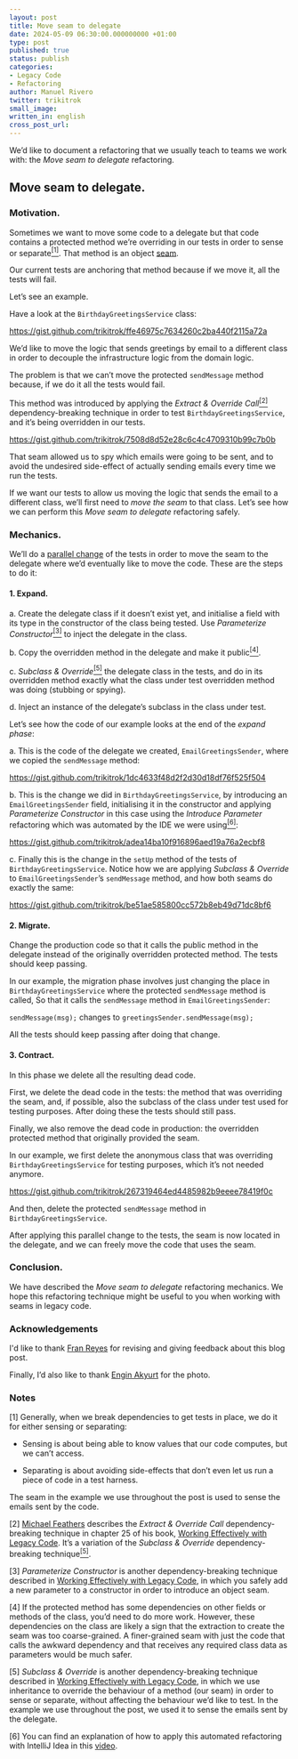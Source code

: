 ```yaml
---
layout: post
title: Move seam to delegate
date: 2024-05-09 06:30:00.000000000 +01:00
type: post
published: true
status: publish
categories:
- Legacy Code
- Refactoring
author: Manuel Rivero
twitter: trikitrok
small_image: 
written_in: english
cross_post_url: 
---
```


We’d like to document a refactoring that we usually teach to teams we work with: the *Move seam to delegate* refactoring.

<h2>Move seam to delegate.</h2>

### Motivation.

Sometimes we want to move some code to a delegate but that code contains a protected 
method we’re overriding in our tests in order to sense or 
separate<a href="#nota1"><sup>[1]</sup></a>. That method is an object [seam](https://martinfowler.com/bliki/LegacySeam.html).



Our current tests are anchoring that method because if we move it, all the tests will fail.

Let’s see an example.

Have a look at the `BirthdayGreetingsService` class:

https://gist.github.com/trikitrok/ffe46975c7634260c2ba440f2115a72a

<script src="https://gist.github.com/trikitrok/ffe46975c7634260c2ba440f2115a72a.js"></script>

We’d like to move the logic that sends greetings by email to a different class in order to decouple the infrastructure logic from the domain logic.

The problem is that we can’t move the protected `sendMessage` method because, if we do it all the tests would fail. 

This method was introduced by applying the *Extract & Override Call*<a href="#nota2"><sup>[2]</sup></a> dependency-breaking technique in order to test `BirthdayGreetingsService`, and it’s being overridden in our tests. 

https://gist.github.com/trikitrok/7508d8d52e28c6c4c4709310b99c7b0b

<script src="https://gist.github.com/trikitrok/7508d8d52e28c6c4c4709310b99c7b0b.js"></script>

That seam allowed us to spy which emails were going to be sent, and to avoid the undesired side-effect of actually sending emails every time we run the tests. 

If we want our tests to allow us moving the logic that sends the email to a different class, we’ll first need to *move the seam* to that class. Let’s see how we can perform this *Move seam to delegate* refactoring safely.
### Mechanics.

We’ll do a [parallel change](https://martinfowler.com/bliki/ParallelChange.html) of the tests in order to move the seam to the delegate where we’d eventually like to move the code. These are the steps to do it:

#### 1. Expand.
a. Create the delegate class if it doesn’t exist yet, and initialise a field with its type in the constructor of the class being tested. 
Use *Parameterize Constructor*<a href="#nota3"><sup>[3]</sup></a> to inject the delegate in the class.
    
b. Copy the overridden method in the delegate and make it public<a href="#nota4"><sup>[4]</sup></a>.

c. *Subclass & Override*<a href="#nota5"><sup>[5]</sup></a> the delegate class in the tests, and do in its overridden method exactly what the class under test overridden method was doing (stubbing or spying).

d. Inject an instance of the delegate’s subclass in the class under test.

Let’s see how the code of our example looks at the end of the *expand phase*:

a. This is the code of the delegate we created, `EmailGreetingsSender`, where we copied the `sendMessage` method:

https://gist.github.com/trikitrok/1dc4633f48d2f2d30d18df76f525f504

<script src="https://gist.github.com/trikitrok/1dc4633f48d2f2d30d18df76f525f504.js"></script>

b. This is the change we did in `BirthdayGreetingsService`, by introducing an `EmailGreetingsSender` field, initialising it in the constructor and applying *Parameterize Constructor* in this case using the *Introduce Parameter* refactoring which was  automated by the IDE we were using<a href="#nota6"><sup>[6]</sup></a>:

https://gist.github.com/trikitrok/adea14ba10f916896aed19a76a2ecbf8

<script src="https://gist.github.com/trikitrok/adea14ba10f916896aed19a76a2ecbf8.js"></script>

c. Finally this is the change in the `setUp` method of the tests of `BirthdayGreetingsService`. Notice how we are applying *Subclass & Override* to `EmailGreetingsSender`’s `sendMessage` method, and how both seams do exactly the same:

https://gist.github.com/trikitrok/be51ae585800cc572b8eb49d71dc8bf6

<script src="https://gist.github.com/trikitrok/be51ae585800cc572b8eb49d71dc8bf6.js"></script>

#### 2. Migrate.

Change the production code so that it calls the public method in the delegate instead of the originally overridden protected method. The tests should keep passing.

In our example, the migration phase involves just changing the place in `BirthdayGreetingsService` where the protected `sendMessage` method is called,
So that it calls the `sendMessage` method in `EmailGreetingsSender`:

`sendMessage(msg);` changes to `greetingsSender.sendMessage(msg);`

All the tests should keep passing after doing that change.

#### 3. Contract.

In this phase we delete all the resulting dead code. 

First, we delete the dead code in the tests: the method that was overriding the seam, and, if possible, also the subclass of the class under test used for testing purposes. 
After doing these the tests should still pass.

Finally, we also remove the dead code in production: the overridden protected method that originally provided the seam.

In our example, we first delete the anonymous class that was overriding `BirthdayGreetingsService` for testing purposes, which it’s not needed anymore. 

https://gist.github.com/trikitrok/267319464ed4485982b9eeee78419f0c

<script src="https://gist.github.com/trikitrok/267319464ed4485982b9eeee78419f0c.js"></script>

And then, delete the protected `sendMessage` method in `BirthdayGreetingsService`.

After applying this parallel change to the tests, the seam is now located in the delegate, and
we can freely move the code that uses the seam.
 

### Conclusion.
We have described the *Move seam to delegate* refactoring mechanics. We hope this refactoring technique might be useful to you when working with seams in legacy code.



### Acknowledgements

I'd like to thank [Fran Reyes](https://www.linkedin.com/in/franreyesperdomo/) for revising and giving feedback about this blog post.

Finally, I’d also like to thank [Engin Akyurt](https://www.pexels.com/es-es/@enginakyurt/) for the photo.

### Notes
<a name="nota1"></a> [1] Generally, when we break dependencies to get tests in place, we do it for either sensing or separating: 

- Sensing is about being able to know values that our code computes, but we can’t access.

- Separating is about avoiding side-effects that don’t even let us run a piece of code in a test harness.

The seam in the example we use throughout the post is used to sense the emails sent by the code.

<a name="nota2"></a> [2] [Michael Feathers](https://michaelfeathers.silvrback.com/) describes the *Extract & Override Call* dependency-breaking technique in chapter 25 of  his book, [Working Effectively with Legacy Code](https://www.goodreads.com/en/book/show/44919). It’s a variation of the *Subclass & Override* dependency-breaking technique<a href="#nota5"><sup>[5]</sup></a>.

<a name="nota3"></a> [3] *Parameterize Constructor* is another dependency-breaking technique described in [Working Effectively with Legacy Code](https://www.goodreads.com/en/book/show/44919), in which you safely add a new parameter to a constructor in order to introduce an object seam. 

<a name="nota4"></a> [4] If the protected method has some dependencies on other fields or methods of the class, you’d need to do more work. However, these dependencies on the class are likely a sign that the extraction to create the seam was too coarse-grained. A finer-grained seam with just the code that calls the awkward dependency and that receives any required class data as parameters would be much safer.

<a name="nota5"></a> [5] *Subclass & Override* is another dependency-breaking technique described in [Working Effectively with Legacy Code](https://www.goodreads.com/en/book/show/44919), in which we use inheritance to override the behaviour of a method (our seam) in order to sense or separate, without affecting the behaviour we’d like to test. In the example we use throughout the post, we used it to sense the emails sent by the delegate.

<a name="nota6"></a> [6] You can find an explanation of how to apply this automated refactoring with IntelliJ Idea in this [video](https://www.youtube.com/watch?v=c5DrkPSmu9o).




